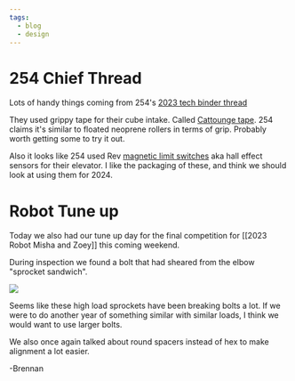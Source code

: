 ```yaml
---
tags:
  - blog
  - design
---
```

# 254 Chief Thread

Lots of handy things coming from 254's [2023 tech binder thread](https://www.chiefdelphi.com/t/team-254-presents-2023-breakdown-technical-binder-code-q-a/443167)

They used grippy tape for their cube intake. Called [Cattounge tape](https://www.amazon.com/Non-Abrasive-Grip-Tape-CatTongue-Grips/dp/B09JL8S2Q9/ref=asc_df_B09JL8S2Q9/?tag=hyprod-20&linkCode=df0&hvadid=564702638799&hvpos=&hvnetw=g&hvrand=10018644511543140268&hvpone=&hvptwo=&hvqmt=&hvdev=c&hvdvcmdl=&hvlocint=&hvlocphy=9031923&hvtargid=pla-1622032610358&th=1). 254 claims it's similar to floated neoprene rollers in terms of grip. Probably worth getting some to try it out.

Also it looks like 254 used Rev [magnetic limit switches](https://www.revrobotics.com/rev-31-1462/) aka hall effect sensors for their elevator. I like the packaging of these, and think we should look at using them for 2024.

# Robot Tune up

Today we also had our tune up day for the final competition for [[2023 Robot Misha and Zoey]] this coming weekend.

During inspection we found a bolt that had sheared from the elbow "sprocket sandwich".

![](https://i.imgur.com/WkadcPt.jpg)

Seems like these high load sprockets have been breaking bolts a lot. If we were to do another year of something similar with similar loads, I think we would want to use larger bolts.

We also once again talked about round spacers instead of hex to make alignment a lot easier.

-Brennan